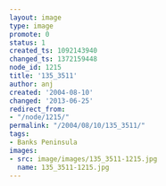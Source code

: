 ```yaml
---
layout: image
type: image
promote: 0
status: 1
created_ts: 1092143940
changed_ts: 1372159448
node_id: 1215
title: '135_3511'
author: anj
created: '2004-08-10'
changed: '2013-06-25'
redirect_from:
- "/node/1215/"
permalink: "/2004/08/10/135_3511/"
tags:
- Banks Peninsula
images:
- src: image/images/135_3511-1215.jpg
  name: 135_3511-1215.jpg
---
```


